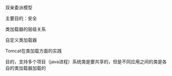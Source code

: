 双亲委派模型

主要目的：安全



类加载器的层级关系



自定义类加载器



Tomcat在类加载方面的实践

目的，支持多个项目（java进程）系统类是要共享的，但是不同应用之间的类是各自的类加载器加载的



